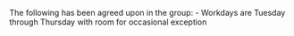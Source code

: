 The following has been agreed upon in the group:
    - Workdays are Tuesday through Thursday with room for occasional 
    exception
